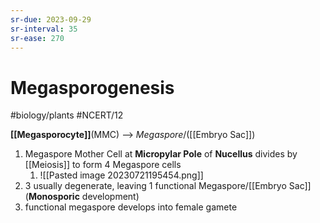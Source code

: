 ```yaml
---
sr-due: 2023-09-29
sr-interval: 35
sr-ease: 270
---
```

# Megasporogenesis
#biology/plants #NCERT/12 

**[[Megasporocyte]]**(MMC) --> *Megaspore*/([[Embryo Sac]])

1. Megaspore Mother Cell at **Micropylar Pole** of **Nucellus** divides by [[Meiosis]] to form 4 Megaspore cells
	1. ![[Pasted image 20230721195454.png]]
2. 3 usually degenerate, leaving 1 functional Megaspore/[[Embryo Sac]] (**Monosporic** development) 
3. functional megaspore develops into female gamete